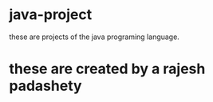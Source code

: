 # java-project
 these are projects of the java programing language.<h1>these are created by a rajesh padashety</h1>
